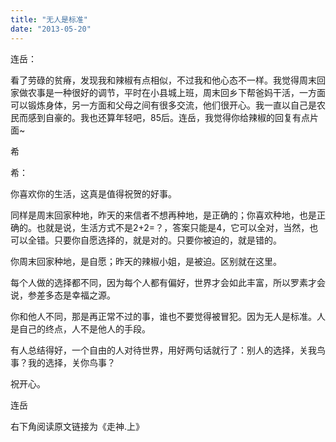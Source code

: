 ```yaml
---
title: "无人是标准"
date: "2013-05-20"
---
```


连岳：

看了劳碌的贫瘠，发现我和辣椒有点相似，不过我和他心态不一样。我觉得周末回家做农事是一种很好的调节，平时在小县城上班，周末回乡下帮爸妈干活，一方面可以锻炼身体，另一方面和父母之间有很多交流，他们很开心。我一直以自己是农民而感到自豪的。我也还算年轻吧，85后。连岳，我觉得你给辣椒的回复有点片面~

希

希：

你喜欢你的生活，这真是值得祝贺的好事。

同样是周末回家种地，昨天的来信者不想再种地，是正确的；你喜欢种地，也是正确的。也就是说，生活方式不是2+2=？，答案只能是4，它可以全对，当然，也可以全错。只要你自愿选择的，就是对的。只要你被迫的，就是错的。

你周末回家种地，是自愿；昨天的辣椒小姐，是被迫。区别就在这里。

每个人做的选择都不同，因为每个人都有偏好，世界才会如此丰富，所以罗素才会说，参差多态是幸福之源。

你和他人不同，那是再正常不过的事，谁也不要觉得被冒犯。因为无人是标准。人是自己的终点，人不是他人的手段。

有人总结得好，一个自由的人对待世界，用好两句话就行了：别人的选择，关我鸟事？我的选择，关你鸟事？

祝开心。

连岳

右下角阅读原文链接为《走神.上》
